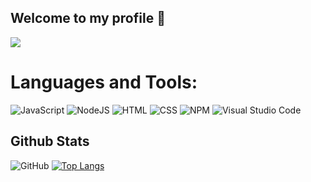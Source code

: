 ## Welcome to my profile 👋
<img src='https://cdn.discordapp.com/attachments/951697286470201384/961665517628842064/-1rgewegrgre.png'>

# Languages and Tools:
![JavaScript](https://shields.io/badge/-JavaScript-090909?style=for-the-badge&logo=javascript&logoColor=e9d54d)
![NodeJS](https://shields.io/badge/-Node.js-090909?style=for-the-badge&logo=node.js)
![HTML](https://shields.io/badge/-HTML-090909?style=for-the-badge&logo=html5)
![CSS](https://shields.io/badge/-CSS-090909?style=for-the-badge&logo=css3&logoColor=2966c2)
![NPM](https://shields.io/badge/-NPM-090909?style=for-the-badge&logo=NPM)
![Visual Studio Code](https://shields.io/badge/-Visual_Studio_Code-090909?style=for-the-badge&logo=visual-studio-code&logoColor=32a0ff)
## Github Stats
![GitHub](https://github-readme-stats.vercel.app/api?username=HekaHub&show_icons=true&theme=merko)
[![Top Langs](https://github-readme-stats.vercel.app/api/top-langs/?username=HekaHub&layout=compact&theme=merko)](https://github.com/HekaHub/github-readme-stats)
